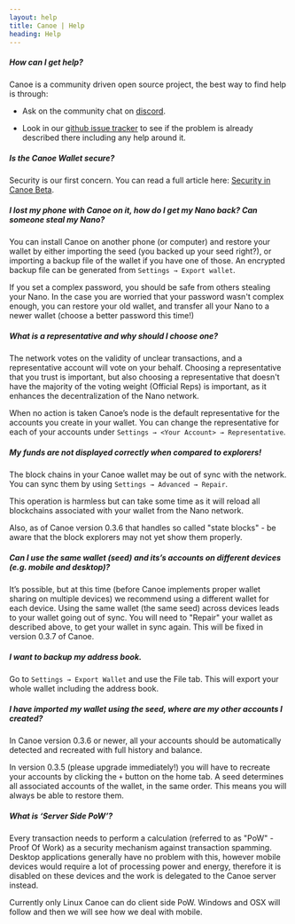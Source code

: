 ```yaml
---
layout: help 
title: Canoe | Help
heading: Help
---
```


##### How can I get help?

Canoe is a community driven open source project, the best way to find help is through:

* Ask on the community chat on [discord](https://discord.gg/ecVcJM3).

* Look in our [github issue tracker](http://github.com/getcanoe/canoe/issues) to see if the problem is already described there including any help around it.

##### Is the Canoe Wallet secure?

Security is our first concern. You can read a full article here: [Security in Canoe Beta](https://getcanoe.io/2018/02/11/security-in-beta.html).

##### I lost my phone with Canoe on it, how do I get my Nano back? Can someone steal my Nano?

You can install Canoe on another phone (or computer) and restore your wallet by either importing the seed (you backed up your seed right?), or importing a backup file of the wallet if you have one of those. An encrypted backup file can be generated from `Settings → Export wallet`.

If you set a complex password, you should be safe from others stealing your Nano. In the case you are worried that your password wasn't complex enough, you can restore your old wallet, and transfer all your Nano to a newer wallet (choose a better password this time!)

##### What is a representative and why should I choose one?

The network votes on the validity of unclear transactions, and a representative account will vote on your behalf. Choosing a representative that you trust is important, but also choosing a representative that doesn't have the majority of the voting weight (Official Reps) is important, as it enhances the decentralization of the Nano network.

When no action is taken Canoe’s node is the default representative for the accounts you create in your wallet. You can change the representative for each of your accounts under `Settings → <Your Account> → Representative`.

##### My funds are not displayed correctly when compared to explorers!

The block chains in your Canoe wallet may be out of sync with the network. You can sync them by using `Settings → Advanced → Repair`.

This operation is harmless but can take some time as it will reload all blockchains associated with your wallet from the Nano network.

Also, as of Canoe version 0.3.6 that handles so called "state blocks" - be aware that the block explorers may not yet show them properly.

##### Can I use the same wallet (seed) and its’s accounts on different devices (e.g. mobile and desktop)?

It’s possible, but at this time (before Canoe implements proper wallet sharing on multiple devices) we recommend using a different wallet for each device. Using the same wallet (the same seed) across devices leads to your wallet going out of sync. You will need to "Repair" your wallet as described above, to get your wallet in sync again. This will be fixed in version 0.3.7 of Canoe.

##### I want to backup my address book.

Go to `Settings → Export Wallet` and use the File tab. This will export your whole wallet including the address book.

##### I have imported my wallet using the seed, where are my other accounts I created?

In Canoe version 0.3.6 or newer, all your accounts should be automatically detected and recreated with full history and balance.

In version 0.3.5 (please upgrade immediately!) you will have to recreate your accounts by clicking the `+` button on the home tab. A seed determines all associated accounts of the wallet, in the same order. This means you will always be able to restore them.

##### What is ‘Server Side PoW’?

Every transaction needs to perform a calculation (referred to as "PoW" - Proof Of Work) as a security mechanism against transaction spamming. Desktop applications generally have no problem with this, however mobile devices would require a lot of processing power and energy, therefore it is disabled on these devices and the work is delegated to the Canoe server instead.

Currently only Linux Canoe can do client side PoW. Windows and OSX will follow and then we will see how we deal with mobile.